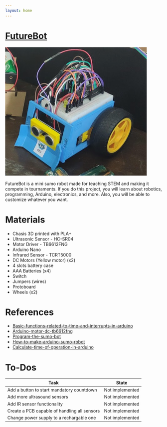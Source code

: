 ```yaml
---
layout: home
---
```


# [FutureBot](https://marcejara.github.io/FutureBot-MiniSumoBot/)
![SumoBot build](assets/robot-pic.png)

FutureBot is a mini sumo robot made for teaching STEM and making it compete in tournaments. If you do this project, you will learn about robotics, programming, Arduino, electronics, and more. Also, you will be able to customize whatever you want.

# Materials
- Chasis 3D printed with PLA+
- Ultrasonic Sensor - HC-SR04
- Motor Driver - TB6612FNG
- Arduino Nano
- Infrared Sensor - TCRT5000
- DC Motors (Yellow motor) (x2)
- 4 slots battery case
- AAA Batteries (x4)
- Switch
- Jumpers (wires)
- Protoboard
- Wheels (x2)

# References
- [Basic-functions-related-to-time-and-interrupts-in-arduino](https://www.electronicwings.com/arduino/basic-functions-related-to-time-and-interrupts-in-arduino) 
- [Arduino-motor-dc-tb6612fng](https://www.luisllamas.es/arduino-motor-dc-tb6612fng/)
- [Program-the-sumo-bot](https://learn.robolink.com/lesson/program-the-sumo-bot/)
- [How-to-make-arduino-sumo-robot](https://create.arduino.cc/projecthub/AhmedAzouz/how-to-make-arduino-sumo-robot-f44bd8)
- [Calculate-time-of-operation-in-arduino](https://www.tutorialspoint.com/calculate-time-of-operation-in-arduino)

# To-Dos

| Task | State |
|-------|--------|
| Add a button to start mandatory countdown | Not implemented |
| Add more ultrasound sensors | Not implemented |
| Add IR sensor functionality | Not implemented |
| Create a PCB capable of handling all sensors | Not implemented |
| Change power supply to a rechargable one | Not implemented |